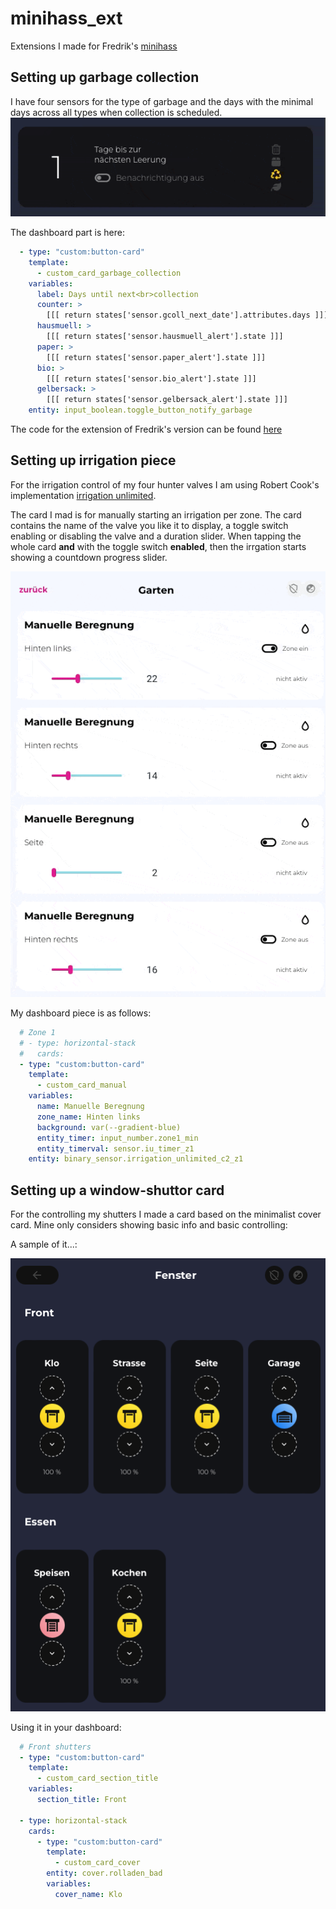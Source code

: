 # minihass_ext
Extensions I made for Fredrik's [minihass](https://github.com/fredrikpersson92/minihass/)


## Setting up garbage collection

I have four sensors for the type of garbage and the days with the minimal days across all types when collection is scheduled.
![](/pictures/garbage_collection.gif)

The dashboard part is here:

```yaml
  - type: "custom:button-card"
    template:
      - custom_card_garbage_collection
    variables:
      label: Days until next<br>collection
      counter: >
        [[[ return states['sensor.gcoll_next_date'].attributes.days ]]]
      hausmuell: >
        [[[ return states['sensor.hausmuell_alert'].state ]]]
      paper: >
        [[[ return states['sensor.paper_alert'].state ]]]
      bio: >
        [[[ return states['sensor.bio_alert'].state ]]]
      gelbersack: >
        [[[ return states['sensor.gelbersack_alert'].state ]]]
    entity: input_boolean.toggle_button_notify_garbage
```

The code for the extension of Fredrik's version can be found [here](https://) 

## Setting up irrigation piece

For the irrigation control of my four hunter valves I am using Robert Cook's implementation [irrigation unlimited](https://github.com/rgc99/irrigation_unlimited).

The card I mad is for manually starting an irrigation per zone.
The card contains the name of the valve you like it to display, a toggle switch enabling or disabling the valve and a duration slider.
When tapping the whole card **and** with the toggle switch **enabled**, then the irrgation starts showing a countdown progress slider.

![](/pictures/an_irrigation_cards.gif)


My dashboard piece is as follows:

```yaml
  # Zone 1
  # - type: horizontal-stack
  #   cards:
  - type: "custom:button-card"
    template:
      - custom_card_manual
    variables:
      name: Manuelle Beregnung
      zone_name: Hinten links
      background: var(--gradient-blue)
      entity_timer: input_number.zone1_min
      entity_timerval: sensor.iu_timer_z1
    entity: binary_sensor.irrigation_unlimited_c2_z1

```

## Setting up a window-shuttor card

For the controlling my shutters I made a card based on the minimalist cover card. 
Mine only considers showing basic info and basic controlling:

A sample of it...:

![](/pictures/shutters.png)

Using it in your dashboard:

```yaml
  # Front shutters
  - type: "custom:button-card"
    template:
      - custom_card_section_title
    variables:
      section_title: Front

  - type: horizontal-stack
    cards:
      - type: "custom:button-card"
        template:
          - custom_card_cover
        entity: cover.rolladen_bad
        variables:
          cover_name: Klo
```
